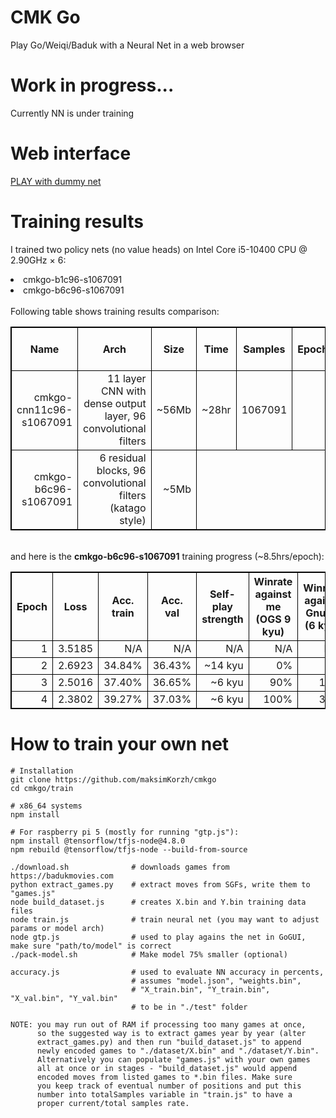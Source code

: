 # CMK Go
Play Go/Weiqi/Baduk with a Neural Net in a web browser

# Work in progress...
Currently NN is under training

# Web interface
<a href="https://maksimkorzh.github.io/cmkgo/">PLAY with dummy net</a>

# Training results
I trained two policy nets (no value heads) on Intel Core i5-10400 CPU @ 2.90GHz × 6:
<li>cmkgo-b1c96-s1067091</li>
<li>cmkgo-b6c96-s1067091</li>
<br>
Following table shows training results comparison:
<style>
  table, th, td { border: 1px solid black; }
  td { text-align: right; }
</style>
<table>
  <tr>
    <th>Name</th>
    <th>Arch</th>
    <th>Size</th>
    <th>Time</th>
    <th>Samples</th>
    <th>Epochs</th>
    <th>Loss</th>
    <th>Acc. train</th>
    <th>Acc. val</th>
    <th>Self-play strength</th>
    <th>Play against me (OGS 9kyu)</th>
  </tr>
  <tr>
    <td>cmkgo-cnn11c96-s1067091</td>
    <td>11 layer CNN with dense output layer, 96 convolutional filters</td>
    <td>~56Mb</td>
    <td>~28hr</td>
    <td>1067091</td>
    <td>5</td>
    <td>2.14</td>
    <td>39.15% (~20k samples)</td>
    <td>32.05% (~17k samples)</td>
    <td>~10kyu</td>
    <td>Loses tactically, can win occasionally</tr>
  </tr>
  <tr>
    <td>cmkgo-b6c96-s1067091</td>
    <td>6 residual blocks, 96 convolutional filters (katago style)</td>
    <td>~5Mb</td>
  </tr>
</table>
<br>
and here is the <strong>cmkgo-b6c96-s1067091</strong> training progress (~8.5hrs/epoch):
<table>
 <tr>
   <th>Epoch</th>
   <th>Loss</th>
   <th>Acc. train</th>
   <th>Acc. val</th>
   <th>Self-play strength</th>
   <th>Winrate against me (OGS 9 kyu)</th>
   <th>Winrate against GnuGo (6 kyu)</th>
 </tr>
 <tr>
   <td>1</td>
   <td>3.5185</td>
   <td>N/A</td>
   <td>N/A</td>
   <td>N/A</td>
   <td>N/A</td>
   <td>N/A</td>
 </tr>
 </tr>
   <td>2</td>
   <td>2.6923</td>
   <td>34.84%</td>
   <td>36.43%</td>
   <td>~14 kyu</td>
   <td>0%</td>
   <td>0%</td>
 </tr>
 </tr>
   <td>3</td>
   <td>2.5016</td>
   <td>37.40%</td>
   <td>36.65%</td>
   <td>~6 kyu</td>
   <td>90%</td>
   <td>10%</td>
 </tr>
 </tr>
   <td>4</td>
   <td>2.3802</td>
   <td>39.27%</td>
   <td>37.03%</td>
   <td>~6 kyu</td>
   <td>100%</td>
   <td>30%</td>
 </tr>
</table>
    
# How to train your own net
    # Installation
    git clone https://github.com/maksimKorzh/cmkgo
    cd cmkgo/train
    
    # x86_64 systems
    npm install
    
    # For raspberry pi 5 (mostly for running "gtp.js"):
    npm install @tensorflow/tfjs-node@4.8.0
    npm rebuild @tensorflow/tfjs-node --build-from-source

    ./download.sh              # downloads games from https://badukmovies.com
    python extract_games.py    # extract moves from SGFs, write them to "games.js"
    node build_dataset.js      # creates X.bin and Y.bin training data files
    node train.js              # train neural net (you may want to adjust params or model arch)
    node gtp.js                # used to play agains the net in GoGUI, make sure "path/to/model" is correct
    ./pack-model.sh            # Make model 75% smaller (optional)
    
    accuracy.js                # used to evaluate NN accuracy in percents,
                               # assumes "model.json", "weights.bin",
                               # "X_train.bin", "Y_train.bin", "X_val.bin", "Y_val.bin"
                               # to be in "./test" folder

    NOTE: you may run out of RAM if processing too many games at once,
          so the suggested way is to extract games year by year (alter
          extract_games.py) and then run "build_dataset.js" to append
          newly encoded games to "./dataset/X.bin" and "./dataset/Y.bin".
          Alternatively you can populate "games.js" with your own games
          all at once or in stages - "build_dataset.js" would append
          encoded moves from listed games to *.bin files. Make sure
          you keep track of eventual number of positions and put this
          number into totalSamples variable in "train.js" to have a
          proper current/total samples rate.
